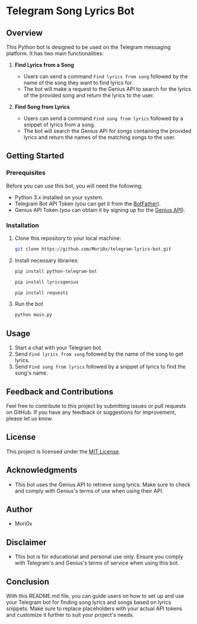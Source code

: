 # Telegram Song Lyrics Bot

## Overview

This Python bot is designed to be used on the Telegram messaging platform. It has two main functionalities:

1. **Find Lyrics from a Song**
   - Users can send a command `Find lyrics from song` followed by the name of the song they want to find lyrics for.
   - The bot will make a request to the Genius API to search for the lyrics of the provided song and return the lyrics to the user.

2. **Find Song from Lyrics**
   - Users can send a command `Find song from lyrics` followed by a snippet of lyrics from a song.
   - The bot will search the Genius API for songs containing the provided lyrics and return the names of the matching songs to the user.

## Getting Started

### Prerequisites

Before you can use this bot, you will need the following:

- Python 3.x installed on your system.
- Telegram Bot API Token (you can get it from the [BotFather](https://core.telegram.org/bots#botfather)).
- Genius API Token (you can obtain it by signing up for the [Genius API](https://genius.com/api-clients)).

### Installation

1. Clone this repository to your local machine:

   ```bash
   git clone https://github.com/Mori0x/telegram-lyrics-bot.git
   ```
2. Install necessary libraries:
   ```bash
   pip install python-telegram-bot
   ```
   ```bash
   pip install lyricsgenius
   ```
   ```bash
   pip install requests
   ```
3. Run the bot
   ```bash
   python main.py
   ```
## Usage

1. Start a chat with your Telegram bot.
2. Send `Find lyrics from song` followed by the name of the song to get lyrics.
3. Send `Find song from lyrics` followed by a snippet of lyrics to find the song's name.

## Feedback and Contributions

Feel free to contribute to this project by submitting issues or pull requests on GitHub. If you have any feedback or suggestions for improvement, please let us know.

## License

This project is licensed under the [MIT License](LICENSE).

## Acknowledgments

- This bot uses the Genius API to retrieve song lyrics. Make sure to check and comply with Genius's terms of use when using their API.

## Author

- Mori0x

## Disclaimer

- This bot is for educational and personal use only. Ensure you comply with Telegram's and Genius's terms of service when using this bot.

## Conclusion

With this README.md file, you can guide users on how to set up and use your Telegram bot for finding song lyrics and songs based on lyrics snippets. Make sure to replace placeholders with your actual API tokens and customize it further to suit your project's needs.
